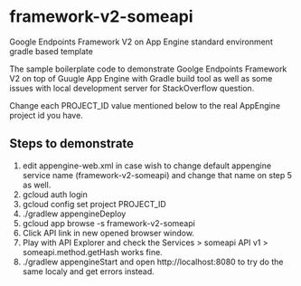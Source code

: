# framework-v2-someapi
Google Endpoints Framework V2 on App Engine standard environment gradle based template

The sample boilerplate code to demonstrate Goolge Endpoints Framework V2 on top of Guugle App Engine with Gradle build tool as well as some issues with local development server for StackOverflow question.

Change each PROJECT_ID value mentioned below to the real AppEngine project id you have.

## Steps to demonstrate
1. edit appengine-web.xml in case wish to change default appengine service name (framework-v2-someapi) and change that name on step 5 as well.  
1. gcloud auth login
1. gcloud config set project PROJECT_ID
1. ./gradlew appengineDeploy 
1. gcloud app browse -s framework-v2-someapi
1. Click API link in new opened browser window.
1. Play with API Explorer and check the Services > someapi API v1 > someapi.method.getHash works fine.
1. ./gradlew appengineStart and open http://localhost:8080 to try do the same localy and get errors instead. 
